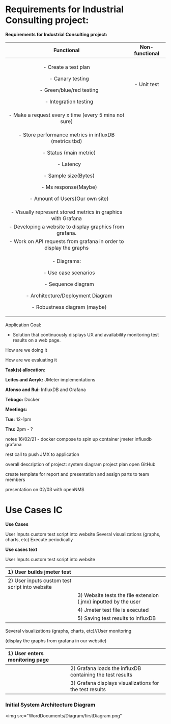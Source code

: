 # Requirements for Industrial Consulting project:

**Requirements for Industrial Consulting project:**



|**Functional**|**Non-functional**|
| :-: | :-: |
|<p>- Create a test plan</p><p>&emsp;- Canary testing</p><p>&emsp;- Green/blue/red testing</p><p>&emsp;- Integration testing</p>|- Unit test|
|- Make a request every x time (every 5 mins not sure)||
|<p>- Store performance metrics in influxDB (metrics tbd)</p><p>&emsp;- Status (main metric)</p><p>&emsp;- Latency</p><p>&emsp;- Sample size(Bytes)</p><p>&emsp;- Ms response(Maybe)</p><p>&emsp;- Amount of Users(Our own site)</p>||
|- Visually represent stored metrics in graphics with Grafana||
|- Developing a website to display graphics from grafana.||
|- Work on API requests from grafana in order to display the graphs||
|<p>- Diagrams:</p><p>&emsp;- Use case scenarios</p><p>&emsp;- Sequence diagram</p><p>&emsp;- Architecture/Deployment Diagram</p><p>&emsp;- Robustness diagram (maybe)</p>||


Application Goal:

- Solution that continuously displays UX and availability monitoring test results on a web page.

How are we doing it

How are we evaluating it

**Task(s) allocation:**

**Leites and Aeryk:** JMeter implementations

**Afonso and Rui:** InfluxDB and Grafana

**Tebogo:** Docker


**Meetings:**

**Tue:** 12-1pm

**Thu:** 2pm - ?

notes 16/02/21 - 
docker compose to spin up container
jmeter
influxdb
grafana

rest call to push JMX to application

overall description of project:
system diagram 
project plan
open GitHub

create template for report and presentation and assign parts to team members

presentation on 02/03 with openNMS




# Use Cases IC

**Use Cases**

User Inputs custom test script into website
Several visualizations (graphs, charts, etc)
Execute periodically


**Use cases text**

User Inputs custom test script into website

|1) User builds jmeter test||
| :- | :- |
|2) User inputs custom test script into website||
||3) Website tests the file extension (.jmx) inputted by the user|
||4) Jmeter test file is executed|
||5) Saving test results to influxDB|









Several visualizations (graphs, charts, etc)//User monitoring

(display the graphs from grafana in our website)

|1) User enters monitoring page||
| :- | :- |
||2) Grafana loads the influxDB containing the test results|
||3) Grafana displays visualizations for the test results|

### Initial System Architecture Diagram
<img src="WordDocuments/Diagram/firstDiagram.png" 
